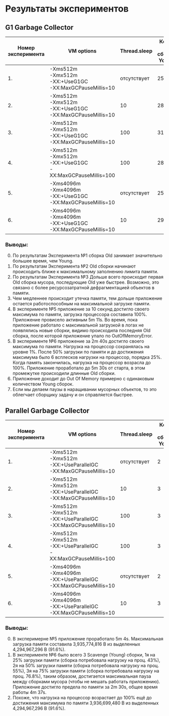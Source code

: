 
# Результаты экспериментов

## G1 Garbage Collector
| Номер эксперимента | VM options | Thread.sleep | Кол.-во сборок Young | Кол.-во сборок Old | Время сборки Young | Время сборки Old |
| --- | --- | --- | --- | --- | --- | --- |
| 1. | -Xms512m<br> -Xmx512m<br> -XX:+UseG1GC<br> -XX:MaxGCPauseMillis=10  | отсутствует | 25 | 1 | 181ms | 162ms |
| 2. | -Xms512m<br> -Xmx512m<br> -XX:+UseG1GC<br> -XX:MaxGCPauseMillis=10 | 10 | 28 | 4 | 423ms | 1468ms |
| 3. | -Xms512m<br> -Xmx512m<br> -XX:+UseG1GC<br> -XX:MaxGCPauseMillis=10 | 100 | 31 | 10 | 431ms | 2802ms |
| 4. | -Xms512m<br> -Xmx512m<br> -XX:+UseG1GC<br> -XX:MaxGCPauseMillis=100 | 100 | 28 | 11 | 409ms | 3179ms |
| 5. | -Xms4096m<br> -Xmx4096m<br> -XX:+UseG1GC<br> -XX:MaxGCPauseMillis=10 | отсутствует | 25 | 2 | 6011ms | 5220ms |
| 6. | -Xms4096m<br> -Xmx4096m<br> -XX:+UseG1GC<br> -XX:MaxGCPauseMillis=10 | 10 | 29 | 14 | 2988ms | 29666ms |


### Выводы:
0. По результатам Эксперимента №1 сборка Old занимает значительно большее время, чем Young.
0. По результатам Эксперимента №2 Old сборки начинают происходить ближе к максимальному заполнению лимита памяти.
0. По результатам Эксперимента №3 Дольше всего происходит первая Old сборка мусора, последующие Old уже быстрее. Возможно, это связано с более ресурсозатратной дефрагментацией объектов в памяти.
0. Чем медленнее происходит утечка памяти, тем дольше приложение остается работоспособным на максимальной загрузке памяти.
0. В эксперименте №5 приложение за 10 секунд достигло своего максимума по памяти, загрузка процессора составила 100%. Приложение провисело активным 5m 11s. Во время, пока приложение работало с максимальной загрузкой в логах не появлялись новые сборки, видимо происходила последняя Old сборка, после которой приложение упало по OutOfMemoryError. 
0. В эксперименте №6 приложение за 2m 40s достигло своего максимума по памяти. Нагрузка на процессор сохранялась на уровне 1%. После 50% загрузки по памяти и до достижения максимума было 6 всплесков нагрузки на процессор, порядка 25%. Когда память закончилась, нагрузка на процессор возрасла до 100%. Приложение проработало до 5m 30s от старта, в этом промежутке происходили длинные Old сборки.
0. Приложение доходит до Out Of Memory примерно с одинаковым количеством Young сборок.
0. Если мы делаем паузы в наращивании мусорных объектов, то это облегчает сборщику задачу и он справляется быстрее. 
 
 ## Parallel Garbage Collector
 | Номер эксперимента | VM options | Thread.sleep | Кол.-во сборок Young | Кол.-во сборок Old | Время сборки Young | Время сборки Old |
 | --- | --- | --- | --- | --- | --- | --- |
 | 1. | -Xms512m<br> -Xmx512m<br> -XX:+UseParallelGC<br> -XX:MaxGCPauseMillis=10 | отсутствует | 2 | 2 | 135ms | 533ms |
 | 2. | -Xms512m<br> -Xmx512m<br> -XX:+UseParallelGC<br> -XX:MaxGCPauseMillis=10 | 10 | 3 | 1 | 207ms | 414ms |
 | 3. | -Xms512m<br> -Xmx512m<br> -XX:+UseParallelGC<br> -XX:MaxGCPauseMillis=10 | 100 | 3 | 3 | 312ms | 1182ms |
 | 4. | -Xms512m<br> -Xmx512m<br> -XX:+UseParallelGC<br> -XX:MaxGCPauseMillis=100 | 100 | 3 | 5 | 310ms | 1898ms |
 | 5. | -Xms4096m<br> -Xmx4096m<br> -XX:+UseParallelGC<br> -XX:MaxGCPauseMillis=10 | отсутствует | 2 | 7 | 1068ms | 18928ms |
 | 6. | -Xms4096m<br> -Xmx4096m<br> -XX:+UseParallelGC<br> -XX:MaxGCPauseMillis=10 | 10 | 3 | 4 | 2526ms | 11052ms |
 
 ### Выводы:
 0. В эксперимерне №5 приложение проработало 5m 4s. Максимальная загрузка памяти составила 3,935,774,816 B из выделенных 4,294,967,296 B (91.6%).
 0. В эксперименте №6 было всего 3 Scavenge (Young) сборки, 1я на 25% загрузки памяти (сборка потребовала нагрузку на проц. 43%), 2я на 50% загрузки памяти (сборка потребовала нагрузку на проц. 55%), 3я на 75% загрузки памяти (сборка потребовала нагрузку на проц. 76.8%), таким образом, достигается максимальная пауза между сборками мусора (чтобы не мешать работать приложению). Приложение достигло предела по памяти за 2m 30s, общее время работы 4m 37s.
 0. Похоже, что нагрузка на процессор возрастает до 100% ещё до достижения максимума по памяти 3,936,699,480 B из выделенных 4,294,967,296 В (91.6%).
  